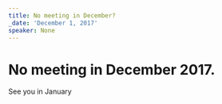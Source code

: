 ```yaml
---
title: No meeting in December?
_date: 'December 1, 2017'
speaker: None
---
```


# No meeting in December 2017.

See you in January
